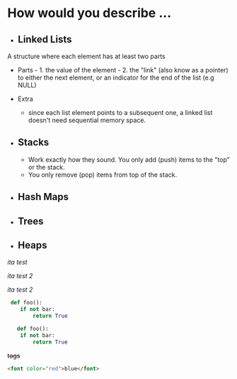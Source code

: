 # How would you describe ...

- ## Linked Lists
 A structure where each element has at least two parts
   - Parts
    - 1. the value of the element
    - 2. the "link" (also know as a pointer) to either the next element, or an indicator for the end of the list (e.g NULL)
  - Extra
    - since each list element points to a subsequent one, a linked list doesn't need sequential memory space.

- ## Stacks
  - Work exactly how they sound. You only add (push) items to the "top" or the stack. 
  - You only remove (pop) items from top of the stack.

- ## Hash Maps
- ## Trees
- ## Heaps



*ita test*

_ita test 2_

_ita test
 2_
```Python
 def foo():
    if not bar:
        return True
```

```python
   def foo():
    if not bar:
        return True
```

<del>tags</del>

```html
<font color="red">blue</font>
```
